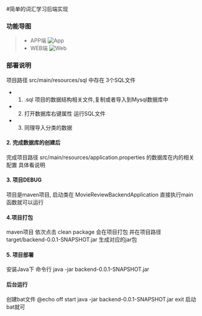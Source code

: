 #简单的词汇学习后端实现

### 功能导图
> * APP端
![App](./docment/app.jpg)
 > * WEB端
![Web](./docment/web.jpg)
### 部署说明
项目路径 src/main/resources/sql 中存在 3个SQL文件 
 * 1. .sql 项目的数据结构相关文件,复制或者导入到Mysql数据库中
 * 2. 打开数据库右键属性 运行SQL文件
 * 3. 同理导入分类的数据
 
 #### 2. 完成数据库的创建后
 完成项目路径 src/main/resources/application.properties 的数据库在内的相关配置 具体看说明
 
 #### 3. 项目DEBUG
 项目是maven项目, 启动类在 MovieReviewBackendApplication 直接执行main函数就可以运行
 
 #### 4.项目打包
 maven项目
 依次点击 clean package
  会在项目打包 并在项目路径 target/backend-0.0.1-SNAPSHOT.jar 生成对应的jar包
  
  #### 5. 项目部署
  安装Java下 命令行 java -jar backend-0.0.1-SNAPSHOT.jar
  
  #### 后台运行
  创建bat文件
  @echo off
  start java -jar backend-0.0.1-SNAPSHOT.jar
  exit
  启动bat就可
 
  
